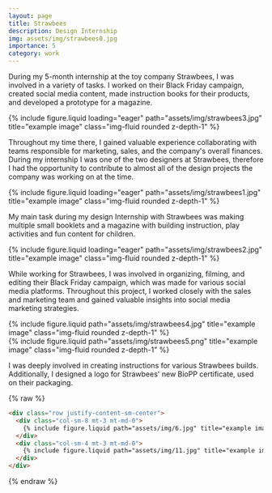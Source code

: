 ```yaml
---
layout: page
title: Strawbees
description: Design Internship
img: assets/img/strawbees0.jpg
importance: 5
category: work
---
```


During my 5-month internship at the toy company Strawbees,
I was involved in a variety of tasks. I worked on their Black
Friday campaign, created social media content, made
instruction books for their products, and developed a
prototype for a magazine.

<div class="row">
    <div class="col-sm mt-3 mt-md-0">
        {% include figure.liquid loading="eager" path="assets/img/strawbees3.jpg" title="example image" class="img-fluid rounded z-depth-1" %}
    </div>
</div>

Throughout my time there, I gained valuable experience
collaborating with teams responsible for marketing, sales,
and the company's overall finances. During my internship I
was one of the two designers at Strawbees, therefore I had
the opportunity to contribute to almost all of the design
projects the company was working on at the time.


<div class="row">
    <div class="col-sm mt-3 mt-md-0">
        {% include figure.liquid loading="eager" path="assets/img/strawbees1.jpg" title="example image" class="img-fluid rounded z-depth-1" %}
    </div>
</div>

My main task during my design Internship with Strawbees was making multiple small booklets and a magazine with building instruction, play activities and fun content for children.

<div class="row">
    <div class="col-sm mt-3 mt-md-0">
        {% include figure.liquid loading="eager" path="assets/img/strawbees2.jpg" title="example image" class="img-fluid rounded z-depth-1" %}
    </div>
</div>

While working for Strawbees, I was involved in organizing,
filming, and editing their Black Friday campaign, which
was made for various social media platforms. Throughout
this project, I worked closely with the sales and marketing
team and gained valuable insights into social media
marketing strategies.


<div class="row justify-content-sm-center">
    <div class="col-sm-8 mt-3 mt-md-0">
        {% include figure.liquid path="assets/img/strawbees4.jpg" title="example image" class="img-fluid rounded z-depth-1" %}
    </div>
    <div class="col-sm-4 mt-3 mt-md-0">
        {% include figure.liquid path="assets/img/strawbees5.png" title="example image" class="img-fluid rounded z-depth-1" %}
    </div>
</div>

I was deeply involved in creating instructions for various Strawbees builds. Additionally, I designed a logo for Strawbees' new BioPP certificate, used on their packaging.




{% raw %}

```html
<div class="row justify-content-sm-center">
  <div class="col-sm-8 mt-3 mt-md-0">
    {% include figure.liquid path="assets/img/6.jpg" title="example image" class="img-fluid rounded z-depth-1" %}
  </div>
  <div class="col-sm-4 mt-3 mt-md-0">
    {% include figure.liquid path="assets/img/11.jpg" title="example image" class="img-fluid rounded z-depth-1" %}
  </div>
</div>
```

{% endraw %}
